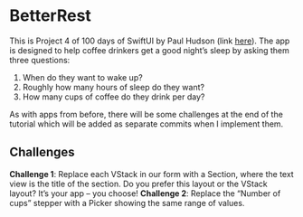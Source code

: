 # BetterRest

This is Project 4 of 100 days of SwiftUI by Paul Hudson (link [here](https://www.hackingwithswift.com/books/ios-swiftui/betterrest-introduction)). The app is designed to help coffee drinkers get a good night’s sleep by asking them three questions:

1. When do they want to wake up?
2. Roughly how many hours of sleep do they want?
3. How many cups of coffee do they drink per day?

As with apps from before, there will be some challenges at the end of the tutorial which will be added as separate commits when I implement them.

## Challenges

**Challenge 1**: Replace each VStack in our form with a Section, where the text view is the title of the section. Do you prefer this layout or the VStack layout? It’s your app – you choose!
**Challenge 2**: Replace the “Number of cups” stepper with a Picker showing the same range of values.
